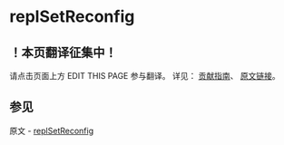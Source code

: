 # replSetReconfig

## ！本页翻译征集中！

请点击页面上方 EDIT THIS PAGE 参与翻译。
详见：
[贡献指南]( https://github.com/JinMuInfo/MongoDB-Manual-zh/blob/master/CONTRIBUTING.md )、
[原文链接](  https://docs.mongodb.com/manual/reference/command/replSetReconfig/  )。

## 参见

原文 - [replSetReconfig]( https://docs.mongodb.com/manual/reference/command/replSetReconfig/ )

